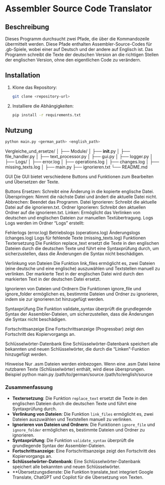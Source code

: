 # Assembler Source Code Translator

## Beschreibung
Dieses Programm durchsucht zwei Pfade, die über die Kommandozeile übermittelt werden. Diese Pfade enthalten Assembler-Source-Codes für .gb-Spiele, wobei einer auf Deutsch und der andere auf Englisch ist. Das Programm schreibt die Texte der deutschen Version an die richtigen Stellen der englischen Version, ohne den eigentlichen Code zu verändern.

## Installation
1. Klone das Repository:
    ```bash
    git clone <repository-url>
    ```
2. Installiere die Abhängigkeiten:
    ```bash
    pip install -r requirements.txt
    ```

## Nutzung
```bash
python main.py <german_path> <english_path>
```

Vergleiche_und_ersetze/
│
├── Module/
│   ├── __init__.py
│   ├── file_handler.py
│   ├── text_processor.py
│   ├── gui.py
│   ├── logger.py
│
├── Logs/
│   ├── error.log
│   ├── operations.log
│   ├── changes.log
│   ├── missing_texts.log
│
├── main.py
├── ignorieren.txt
└── README.md


GUI
Die GUI bietet verschiedene Buttons und Funktionen zum Bearbeiten und Übersetzen der Texte.

Buttons
Ersetzen: Schreibt eine Änderung in die kopierte englische Datei.
Überspringen: Nimmt die nächste Datei und ändert die aktuelle Datei nicht.
Abbrechen: Beendet das Programm.
Datei Ignorieren: Schreibt die aktuelle Datei auf die ignorieren.txt.
Ordner Ignorieren: Schreibt den aktuellen Ordner auf die ignorieren.txt.
Linken: Ermöglicht das Verlinken von deutschen und englischen Dateien zur manuellen Textübertragung.
Logs
Logs werden im Ordner “Logs” erstellt:

Fehlerlogs (error.log)
Betriebslogs (operations.log)
Änderungslogs (changes.log)
Logs für fehlende Texte (missing_texts.log)
Funktionen
Textersetzung
Die Funktion replace_text ersetzt die Texte in den englischen Dateien durch die deutschen Texte und führt eine Syntaxprüfung durch, um sicherzustellen, dass die Änderungen die Syntax nicht beschädigen.

Verlinkung von Dateien
Die Funktion link_files ermöglicht es, zwei Dateien (eine deutsche und eine englische) auszuwählen und Textstellen manuell zu verlinken. Der markierte Text in der englischen Datei wird durch den markierten Text in der deutschen Datei ersetzt.

Ignorieren von Dateien und Ordnern
Die Funktionen ignore_file und ignore_folder ermöglichen es, bestimmte Dateien und Ordner zu ignorieren, indem sie zur ignorieren.txt hinzugefügt werden.

Syntaxprüfung
Die Funktion validate_syntax überprüft die grundlegende Syntax der Assembler-Dateien, um sicherzustellen, dass die Änderungen die Syntax nicht beschädigen.

Fortschrittsanzeige
Eine Fortschrittsanzeige (Progressbar) zeigt den Fortschritt des Kopiervorgangs an.

Schlüsselwörter-Datenbank
Eine Schlüsselwörter-Datenbank speichert alle bekannten und neuen Schlüsselwörter, die durch die “Linken”-Funktion hinzugefügt werden.

Hinweise
Nur .asm Dateien werden einbezogen.
Wenn eine .asm Datei keine nutzbaren Texte (Schlüsselwörter) enthält, wird diese übersprungen.
Beispiel
python main.py /path/to/german/source /path/to/english/source


### Zusammenfassung
- **Textersetzung**: Die Funktion `replace_text` ersetzt die Texte in den englischen Dateien durch die deutschen Texte und führt eine Syntaxprüfung durch.
- **Verlinkung von Dateien**: Die Funktion `link_files` ermöglicht es, zwei Dateien auszuwählen und Textstellen manuell zu verlinken.
- **Ignorieren von Dateien und Ordnern**: Die Funktionen `ignore_file` und `ignore_folder` ermöglichen es, bestimmte Dateien und Ordner zu ignorieren.
- **Syntaxprüfung**: Die Funktion `validate_syntax` überprüft die grundlegende Syntax der Assembler-Dateien.
- **Fortschrittsanzeige**: Eine Fortschrittsanzeige zeigt den Fortschritt des Kopiervorgangs an.
- **Schlüsselwörter-Datenbank**: Eine Schlüsselwörter-Datenbank speichert alle bekannten und neuen Schlüsselwörter.
- **Übersetzungsdienste: Die Funktion translate_text integriert Google Translate, ChatGPT und Copilot für die Übersetzung von Texten.